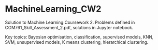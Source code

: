 # MachineLearning_CW2

Solution to Machine Learning Coursework 2. Problems defined in COM761_Skill_Assessment_2.pdf, solutions in Jupyter notebook. 

Key topics: Bayesian optimisation, classification, supervised models, KNN, SVM, unsupervised models, K means clustering, hierarchical clustering. 
